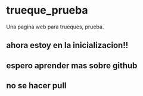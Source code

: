 # trueque_prueba
Una pagina web para trueques, prueba.
## ahora estoy en la inicializacion!!
## espero aprender mas sobre github
## no se hacer pull